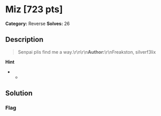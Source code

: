 # Miz [723 pts]

**Category:** Reverse
**Solves:** 26

## Description
>Senpai plis find me a way.\r\n\r\n**Author:**\r\nFreakston, silverf3lix

**Hint**
* -

## Solution

### Flag

